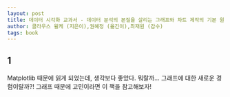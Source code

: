 ```yaml
---
layout: post
title: 데이터 시각화 교과서 - 데이터 분석의 본질을 살리는 그래프와 차트 제작의 기본 원리와 응용
author: 클라우스 윌케 (지은이),권혜정 (옮긴이),최재원 (감수)
tags: book
---
```


## 1

Matplotlib 때문에 읽게 되었는데, 생각보다 좋았다. 뭐랄까... 그래프에 대한 새로운 경험이랄까?! 그래프 때문에 고민이라면 이 책을 참고해보자!

